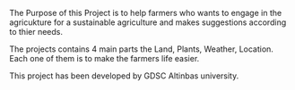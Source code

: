 The Purpose of this Project is to help farmers who wants to engage in the agricukture for a sustainable agriculture and makes suggestions according to thier needs.

The projects contains 4 main parts the Land, Plants, Weather, Location.
Each one of them is to make the farmers life easier.

This project has been developed by GDSC Altinbas university.